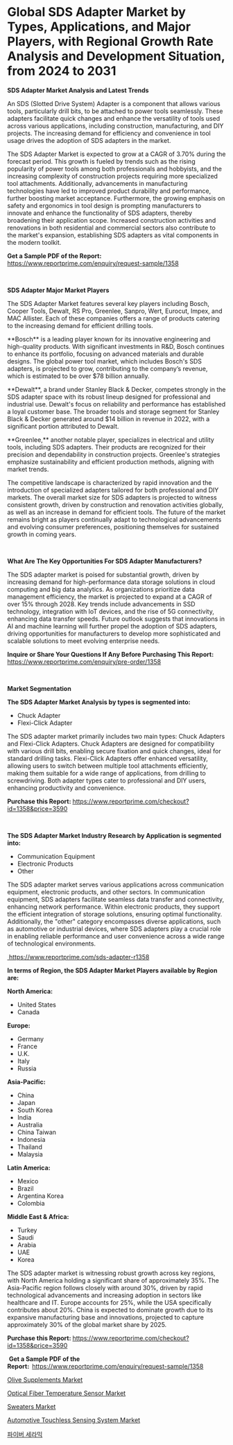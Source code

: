 <p><h1>Global SDS Adapter Market by Types, Applications, and Major Players, with Regional Growth Rate Analysis and Development Situation, from 2024 to 2031</h1></p><p><strong>SDS Adapter Market Analysis and Latest Trends</strong></p>
<p><p>An SDS (Slotted Drive System) Adapter is a component that allows various tools, particularly drill bits, to be attached to power tools seamlessly. These adapters facilitate quick changes and enhance the versatility of tools used across various applications, including construction, manufacturing, and DIY projects. The increasing demand for efficiency and convenience in tool usage drives the adoption of SDS adapters in the market.</p><p>The SDS Adapter Market is expected to grow at a CAGR of 3.70% during the forecast period. This growth is fueled by trends such as the rising popularity of power tools among both professionals and hobbyists, and the increasing complexity of construction projects requiring more specialized tool attachments. Additionally, advancements in manufacturing technologies have led to improved product durability and performance, further boosting market acceptance. Furthermore, the growing emphasis on safety and ergonomics in tool design is prompting manufacturers to innovate and enhance the functionality of SDS adapters, thereby broadening their application scope. Increased construction activities and renovations in both residential and commercial sectors also contribute to the market's expansion, establishing SDS adapters as vital components in the modern toolkit.</p></p>
<p><strong>Get a Sample PDF of the Report:&nbsp;</strong> <a href="https://www.reportprime.com/enquiry/request-sample/1358">https://www.reportprime.com/enquiry/request-sample/1358</a></p>
<p>&nbsp;</p>
<p><strong>SDS Adapter Major Market Players</strong></p>
<p><p>The SDS Adapter Market features several key players including Bosch, Cooper Tools, Dewalt, RS Pro, Greenlee, Sanpro, Wert, Eurocut, Impex, and MAC Allister. Each of these companies offers a range of products catering to the increasing demand for efficient drilling tools.</p><p>**Bosch** is a leading player known for its innovative engineering and high-quality products. With significant investments in R&D, Bosch continues to enhance its portfolio, focusing on advanced materials and durable designs. The global power tool market, which includes Bosch's SDS adapters, is projected to grow, contributing to the company’s revenue, which is estimated to be over $78 billion annually.</p><p>**Dewalt**, a brand under Stanley Black & Decker, competes strongly in the SDS adapter space with its robust lineup designed for professional and industrial use. Dewalt's focus on reliability and performance has established a loyal customer base. The broader tools and storage segment for Stanley Black & Decker generated around $14 billion in revenue in 2022, with a significant portion attributed to Dewalt.</p><p>**Greenlee,** another notable player, specializes in electrical and utility tools, including SDS adapters. Their products are recognized for their precision and dependability in construction projects. Greenlee's strategies emphasize sustainability and efficient production methods, aligning with market trends.</p><p>The competitive landscape is characterized by rapid innovation and the introduction of specialized adapters tailored for both professional and DIY markets. The overall market size for SDS adapters is projected to witness consistent growth, driven by construction and renovation activities globally, as well as an increase in demand for efficient tools. The future of the market remains bright as players continually adapt to technological advancements and evolving consumer preferences, positioning themselves for sustained growth in coming years.</p></p>
<p>&nbsp;</p>
<p><strong>What Are The Key Opportunities For SDS Adapter Manufacturers?</strong></p>
<p><p>The SDS adapter market is poised for substantial growth, driven by increasing demand for high-performance data storage solutions in cloud computing and big data analytics. As organizations prioritize data management efficiency, the market is projected to expand at a CAGR of over 15% through 2028. Key trends include advancements in SSD technology, integration with IoT devices, and the rise of 5G connectivity, enhancing data transfer speeds. Future outlook suggests that innovations in AI and machine learning will further propel the adoption of SDS adapters, driving opportunities for manufacturers to develop more sophisticated and scalable solutions to meet evolving enterprise needs.</p></p>
<p><strong>Inquire or Share Your Questions If Any Before Purchasing This Report:</strong> <a href="https://www.reportprime.com/enquiry/pre-order/1358">https://www.reportprime.com/enquiry/pre-order/1358</a></p>
<p>&nbsp;</p>
<p><strong>Market Segmentation</strong></p>
<p><strong>The SDS Adapter Market Analysis by types is segmented into:</strong></p>
<p><ul><li>Chuck Adapter</li><li>Flexi-Click Adapter</li></ul></p>
<p><p>The SDS adapter market primarily includes two main types: Chuck Adapters and Flexi-Click Adapters. Chuck Adapters are designed for compatibility with various drill bits, enabling secure fixation and quick changes, ideal for standard drilling tasks. Flexi-Click Adapters offer enhanced versatility, allowing users to switch between multiple tool attachments efficiently, making them suitable for a wide range of applications, from drilling to screwdriving. Both adapter types cater to professional and DIY users, enhancing productivity and convenience.</p></p>
<p><strong>Purchase this Report:&nbsp;</strong><a href="https://www.reportprime.com/checkout?id=1358&price=3590">https://www.reportprime.com/checkout?id=1358&price=3590</a></p>
<p>&nbsp;</p>
<p><strong>The SDS Adapter Market Industry Research by Application is segmented into:</strong></p>
<p><ul><li>Communication Equipment</li><li>Electronic Products</li><li>Other</li></ul></p>
<p><p>The SDS adapter market serves various applications across communication equipment, electronic products, and other sectors. In communication equipment, SDS adapters facilitate seamless data transfer and connectivity, enhancing network performance. Within electronic products, they support the efficient integration of storage solutions, ensuring optimal functionality. Additionally, the "other" category encompasses diverse applications, such as automotive or industrial devices, where SDS adapters play a crucial role in enabling reliable performance and user convenience across a wide range of technological environments.</p></p>
<p><a href="https://www.reportprime.com/sds-adapter-r1358">&nbsp;https://www.reportprime.com/sds-adapter-r1358</a></p>
<p><strong>In terms of Region, the SDS Adapter Market Players available by Region are:</strong></p>
<p>
    <p> <strong> North America: </strong>
        <ul>
            <li>United States</li>
            <li>Canada</li>
        </ul>
        </p> 
    <p> <strong> Europe: </strong>
        <ul>
            <li>Germany</li>
            <li>France</li>
            <li>U.K.</li>
            <li>Italy</li>
            <li>Russia</li>
        </ul>
        </p> 
    <p> <strong> Asia-Pacific: </strong>
        <ul>
            <li>China</li>
            <li>Japan</li>
            <li>South Korea</li>
            <li>India</li>
            <li>Australia</li>
            <li>China Taiwan</li>
            <li>Indonesia</li>
            <li>Thailand</li>
            <li>Malaysia</li>
        </ul>
        </p> 
    <p> <strong> Latin America: </strong>
        <ul>
            <li>Mexico</li>
            <li>Brazil</li>
            <li>Argentina Korea</li>
            <li>Colombia</li>
        </ul>
        </p> 
    <p> <strong> Middle East & Africa: </strong>
        <ul>
            <li>Turkey</li>
            <li>Saudi</li>
            <li>Arabia</li>
            <li>UAE</li>
            <li>Korea</li>
        </ul>
    </p>
    </p>
<p><p>The SDS adapter market is witnessing robust growth across key regions, with North America holding a significant share of approximately 35%. The Asia-Pacific region follows closely with around 30%, driven by rapid technological advancements and increasing adoption in sectors like healthcare and IT. Europe accounts for 25%, while the USA specifically contributes about 20%. China is expected to dominate growth due to its expansive manufacturing base and innovations, projected to capture approximately 30% of the global market share by 2025.</p></p>
<p><strong>Purchase this Report: </strong><a href="https://www.reportprime.com/checkout?id=1358&price=3590">https://www.reportprime.com/checkout?id=1358&price=3590</a></p>
<p>&nbsp;<strong>Get a Sample PDF of the Report:&nbsp;&nbsp;</strong><a href="https://www.reportprime.com/enquiry/request-sample/1358">https://www.reportprime.com/enquiry/request-sample/1358</a></p>
<p><strong></strong></p>
<p><p><a href="https://medium.com/@qomarcintya76/how-regional-and-global-trends-are-shaping-the-olive-supplements-market-for-the-year-2024-2031-4496cfceac06">Olive Supplements Market</a></p><p><a href="https://github.com/ryanbell8967/Market-Research-Report-List-1/blob/main/optical-fiber-temperature-sensor-market.md">Optical Fiber Temperature Sensor Market</a></p><p><a href="https://www.linkedin.com/pulse/what-emerging-market-trends-sweaters-detailed-overview-applications-kee8f?trackingId=A%2FXPDG%2FXTbqOIYSgQCtw0Q%3D%3D">Sweaters Market</a></p><p><a href="https://issuu.com/reportprime-2/docs/automotive-touchless-sensing-system_cde76b8417f9c6">Automotive Touchless Sensing System Market</a></p><p><a href="https://medium.com/@artyompoq5m4/%EC%84%AC%EC%9C%A0-%EC%84%B8%EB%9D%BC%EB%AF%B9-%EC%82%B0%EC%97%85-%ED%86%B5%EC%B0%B0%EB%A0%A5-%EB%B3%B4%EA%B3%A0%EC%84%9C-%EC%84%AC%EC%9C%A0-%EC%84%B8%EB%9D%BC%EB%AF%B9-%EC%8B%9C%EC%9E%A5-%EB%8F%99%ED%96%A5-%EC%9D%91%EC%9A%A9-%EB%B0%8F-%EA%B2%BD%EC%9F%81-%ED%99%98%EA%B2%BD-%EB%B6%84%EC%84%9D-2024-2031-fe0e4e7affad">파이버 세라믹</a></p></p>